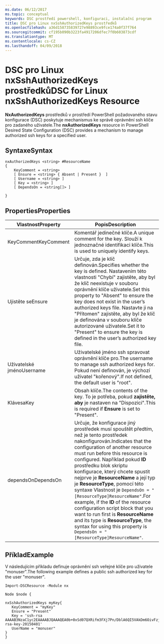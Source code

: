 ```yaml
---
ms.date: 06/12/2017
ms.topic: conceptual
keywords: DSC prostředí powershell, konfiguraci, instalační program
title: DSC pro Linux nxSshAuthorizedKeys prostředků
ms.openlocfilehash: a36d158735839727e98893ce9fce174a0f37f764
ms.sourcegitcommit: cf195b090b3223fa4917206dfec7f0b603873cdf
ms.translationtype: MT
ms.contentlocale: cs-CZ
ms.lasthandoff: 04/09/2018
---
```

# <a name="dsc-for-linux-nxsshauthorizedkeys-resource"></a><span data-ttu-id="0a122-103">DSC pro Linux nxSshAuthorizedKeys prostředků</span><span class="sxs-lookup"><span data-stu-id="0a122-103">DSC for Linux nxSshAuthorizedKeys Resource</span></span>

<span data-ttu-id="0a122-104">**NxAuthorizedKeys** prostředků v prostředí PowerShell požadovaného stavu konfigurace (DSC) poskytuje mechanismus ke správě oprávnění ssh klíče pro zadaného uživatele.</span><span class="sxs-lookup"><span data-stu-id="0a122-104">The **nxAuthorizedKeys** resource in PowerShell Desired State Configuration (DSC) provides a mechanism to manage authorized ssh keys for a specified user.</span></span>

## <a name="syntax"></a><span data-ttu-id="0a122-105">Syntaxe</span><span class="sxs-lookup"><span data-stu-id="0a122-105">Syntax</span></span>

```
nxAuthorizedKeys <string> #ResourceName
{
    KeyComment = <string>
    [ Ensure = <string> { Absent | Present }  ]
    [ Username = <string> ]
    [ Key = <string> ]
    [ DependsOn = <string[]> ]

}
```

## <a name="properties"></a><span data-ttu-id="0a122-106">Properties</span><span class="sxs-lookup"><span data-stu-id="0a122-106">Properties</span></span>

|  <span data-ttu-id="0a122-107">Vlastnost</span><span class="sxs-lookup"><span data-stu-id="0a122-107">Property</span></span> |  <span data-ttu-id="0a122-108">Popis</span><span class="sxs-lookup"><span data-stu-id="0a122-108">Description</span></span> |
|---|---|
| <span data-ttu-id="0a122-109">KeyComment</span><span class="sxs-lookup"><span data-stu-id="0a122-109">KeyComment</span></span>| <span data-ttu-id="0a122-110">Komentář jedinečné klíče.</span><span class="sxs-lookup"><span data-stu-id="0a122-110">A unique comment for the key.</span></span> <span data-ttu-id="0a122-111">Slouží k jednoznačné identifikaci klíče.</span><span class="sxs-lookup"><span data-stu-id="0a122-111">This is used to uniquely identify keys.</span></span>|
| <span data-ttu-id="0a122-112">Ujistěte se</span><span class="sxs-lookup"><span data-stu-id="0a122-112">Ensure</span></span>| <span data-ttu-id="0a122-113">Určuje, zda je klíč definován.</span><span class="sxs-lookup"><span data-stu-id="0a122-113">Specifies whether the key is defined.</span></span> <span data-ttu-id="0a122-114">Nastavením této vlastnosti "Chybí" zajistěte, aby byl že klíč neexistuje v souboru oprávnění klíče uživatele.</span><span class="sxs-lookup"><span data-stu-id="0a122-114">Set this property to "Absent" to ensure the key does not exist in the user’s authorized keys file.</span></span> <span data-ttu-id="0a122-115">Nastavte ji na "Přítomen" zajistěte, aby byl že klíč je definována v souboru klíče autorizované uživatele.</span><span class="sxs-lookup"><span data-stu-id="0a122-115">Set it to "Present" to ensure the key is defined in the user’s authorized key file.</span></span>|
| <span data-ttu-id="0a122-116">Uživatelské jméno</span><span class="sxs-lookup"><span data-stu-id="0a122-116">Username</span></span>| <span data-ttu-id="0a122-117">Uživatelské jméno ssh spravovat oprávnění klíče pro.</span><span class="sxs-lookup"><span data-stu-id="0a122-117">The username to manage ssh authorized keys for.</span></span> <span data-ttu-id="0a122-118">Pokud není definován, je výchozí uživatel "kořenový".</span><span class="sxs-lookup"><span data-stu-id="0a122-118">If not defined, the default user is "root".</span></span>|
| <span data-ttu-id="0a122-119">Klávesa</span><span class="sxs-lookup"><span data-stu-id="0a122-119">Key</span></span>| <span data-ttu-id="0a122-120">Obsah klíče.</span><span class="sxs-lookup"><span data-stu-id="0a122-120">The contents of the key.</span></span> <span data-ttu-id="0a122-121">To je potřeba, pokud **zajistěte, aby** je nastaven na "Dispozici".</span><span class="sxs-lookup"><span data-stu-id="0a122-121">This is required if **Ensure** is set to "Present".</span></span>|
| <span data-ttu-id="0a122-122">dependsOn</span><span class="sxs-lookup"><span data-stu-id="0a122-122">DependsOn</span></span> | <span data-ttu-id="0a122-123">Určuje, že konfigurace jiný prostředek musí spouštět předtím, než je tento prostředek nakonfigurován.</span><span class="sxs-lookup"><span data-stu-id="0a122-123">Indicates that the configuration of another resource must run before this resource is configured.</span></span> <span data-ttu-id="0a122-124">Například pokud **ID** prostředku blok skriptu konfigurace, který chcete spustit nejprve je **ResourceName** a její typ je **ResourceType**, pomocí této syntaxe Vlastnost je `DependsOn = "[ResourceType]ResourceName"`.</span><span class="sxs-lookup"><span data-stu-id="0a122-124">For example, if the **ID** of the resource configuration script block that you want to run first is **ResourceName** and its type is **ResourceType**, the syntax for using this property is `DependsOn = "[ResourceType]ResourceName"`.</span></span>|

## <a name="example"></a><span data-ttu-id="0a122-125">Příklad</span><span class="sxs-lookup"><span data-stu-id="0a122-125">Example</span></span>

<span data-ttu-id="0a122-126">V následujícím příkladu definuje oprávnění ssh veřejné klíče pro uživatele "monuser".</span><span class="sxs-lookup"><span data-stu-id="0a122-126">The following example defines a public ssh authorized key for the user "monuser".</span></span>

```
Import-DSCResource -Module nx

Node $node {

nxSshAuthorizedKeys myKey{
   KeyComment = "myKey"
   Ensure = "Present"
   Key = 'ssh-rsa AAAAB3NzaC1yc2EAAAABJQAAAQEA0b+0xSd07QXRifm3FXj7Pn/DblA6QI5VAkDm6OivFzj3U6qGD1VJ6AAxWPCyMl/qhtpRtxZJDu/TxD8AyZNgc8aN2CljN1hOMbBRvH2q5QPf/nCnnJRaGsrxIqZjyZdYo9ZEEzjZUuMDM5HI1LA9B99k/K6PK2Bc1NLivpu7nbtVG2tLOQs+GefsnHuetsRMwo/+c3LtwYm9M0XfkGjYVCLO4CoFuSQpvX6AB3TedUy6NZ0iuxC0kRGg1rIQTwSRcw+McLhslF0drs33fw6tYdzlLBnnzimShMuiDWiT37WqCRovRGYrGCaEFGTG2e0CN8Co8nryXkyWc6NSDNpMzw== rsa-key-20150401'
   UserName = "monuser"
}
}
```